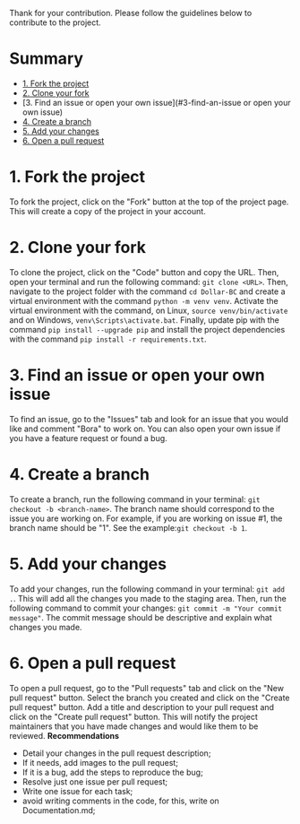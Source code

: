 Thank for your contribution. Please follow the guidelines below to contribute to the project.
# Summary
- [1. Fork the project](#1-fork-the-project)
- [2. Clone your fork](#2-clone-your-fork)
- [3. Find an issue or open your own issue](#3-find-an-issue or open your own issue)
- [4. Create a branch](#4-create-a-branch)
- [5. Add your changes](#5-add-your-changes)
- [6. Open a pull request](#6-open-a-pull-request)

# 1. Fork the project
To fork the project, click on the "Fork" button at the top of the project page. This will create a copy of the project in
your account.

# 2. Clone your fork
To clone the project, click on the "Code" button and copy the URL. Then, open your terminal and run the following command:
```git clone <URL>```. Then, navigate to the project folder with the command ```cd Dollar-BC``` and create a virtual 
environment with the command ```python -m venv venv```. Activate the virtual environment with the command, on Linux,
```source venv/bin/activate``` and on Windows, ```venv\Scripts\activate.bat```. Finally, update pip with the command
```pip install --upgrade pip``` and install the project dependencies with the command ```pip install -r requirements.txt```.

# 3. Find an issue or open your own issue
To find an issue, go to the "Issues" tab and look for an issue that you would like and comment "Bora" to work on. 
You can also open your own issue if you have a feature request or found a bug.
# 4. Create a branch
To create a branch, run the following command in your terminal:
```git checkout -b <branch-name>```. The branch name should correspond to the issue you are working on. 
For example, if you are working on issue #1, the branch name should be "1".
See the example:```git checkout -b 1```.
# 5. Add your changes
To add your changes, run the following command in your terminal:
```git add .```. This will add all the changes you made to the staging area. 
Then, run the following command to commit your changes:
```git commit -m "Your commit message"```. The commit message should be descriptive and explain what changes you made.
# 6. Open a pull request
To open a pull request, go to the "Pull requests" tab and click on the "New pull request" button.
Select the branch you created and click on the "Create pull request" button.
Add a title and description to your pull request and click on the "Create pull request" button.
This will notify the project maintainers that you have made changes and would like them to be reviewed.
**Recommendations**
- Detail your changes in the pull request description;
- If it needs, add images to the pull request;
- If it is a bug, add the steps to reproduce the bug;
- Resolve just one issue per pull request;
- Write one issue for each task;
- avoid writing comments in the code, for this, write on Documentation.md;
